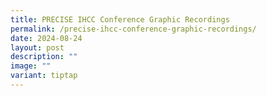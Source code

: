 ```yaml
---
title: PRECISE IHCC Conference Graphic Recordings
permalink: /precise-ihcc-conference-graphic-recordings/
date: 2024-08-24
layout: post
description: ""
image: ""
variant: tiptap
---
```

